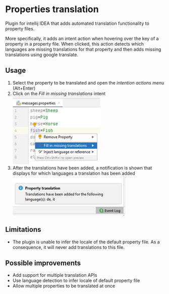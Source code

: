 # Properties translation

<!-- Plugin description -->
Plugin for intellij IDEA that adds automated translation functionality to property files.

More specifically, it adds an intent action when hovering over the key of a property in a property file. When clicked, this action detects which languages are missing translations for that property and then adds missing translations using google translate. 
<!-- Plugin description end -->

## Usage

1. Select the property to be translated and open the _intention actions menu_ (Alt+Enter)
2. Click on the _Fill in missing translations_ intent
![image](docs/img/usage_0.png)
3. After the translations have been added, a notification is shown that displays for which languages a translation has been added
![image](docs/img/usage_1.png)

## Limitations

* The plugin is unable to infer the locale of the default property file. As a consequence, it will never add translations to this file.

## Possible improvements

* Add support for multiple translation APIs
* Use language detection to infer locale of default property file
* Allow multiple properties to be translated at once
